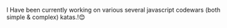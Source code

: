I Have been currently working on various several javascript codewars (both simple & complex) katas.!😊
